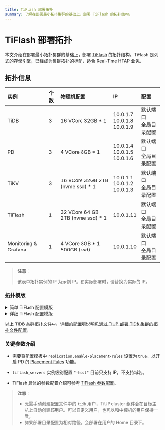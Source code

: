 ```yaml
---
title: TiFlash 部署拓扑
summary: 了解在部署最小拓扑集群的基础上，部署 TiFlash 的拓扑结构。
---
```


# TiFlash 部署拓扑

本文介绍在部署最小拓扑集群的基础上，部署 [TiFlash](/tiflash/tiflash-overview.md) 的拓扑结构。TiFlash 是列式的存储引擎，已经成为集群拓扑的标配，适合 Real-Time HTAP 业务。

## 拓扑信息

|实例 | 个数 | 物理机配置 | IP |配置 |
| :-- | :-- | :-- | :-- | :-- |
| TiDB |3 | 16 VCore 32GB * 1 | 10.0.1.7 <br/> 10.0.1.8 <br/> 10.0.1.9 | 默认端口 <br/>  全局目录配置 |
| PD | 3 | 4 VCore 8GB * 1 |10.0.1.4 <br/> 10.0.1.5 <br/> 10.0.1.6 | 默认端口 <br/> 全局目录配置 |
| TiKV | 3 | 16 VCore 32GB 2TB (nvme ssd) * 1 | 10.0.1.1 <br/> 10.0.1.2 <br/> 10.0.1.3 | 默认端口 <br/> 全局目录配置 |
| TiFlash | 1 | 32 VCore 64 GB 2TB (nvme ssd) * 1  | 10.0.1.11 | 默认端口 <br/> 全局目录配置 |
| Monitoring & Grafana | 1 | 4 VCore 8GB * 1 500GB (ssd) | 10.0.1.10 | 默认端口 <br/> 全局目录配置 |

> **注意：**
>
> 该表中拓扑实例的 IP 为示例 IP。在实际部署时，请替换为实际的 IP。

### 拓扑模版

<details>
<summary>简单 TiFlash 配置模版</summary>

```yaml
# # Global variables are applied to all deployments and used as the default value of
# # the deployments if a specific deployment value is missing.
global:
  user: "tidb"
  ssh_port: 22
  deploy_dir: "/tidb-deploy"
  data_dir: "/tidb-data"

server_configs:
  pd:
    replication.enable-placement-rules: true

pd_servers:
  - host: 10.0.1.4
  - host: 10.0.1.5
  - host: 10.0.1.6

tidb_servers:
  - host: 10.0.1.7
  - host: 10.0.1.8
  - host: 10.0.1.9

tikv_servers:
  - host: 10.0.1.1
  - host: 10.0.1.2
  - host: 10.0.1.3

tiflash_servers:
  - host: 10.0.1.11
    data_dir: /tidb-data/tiflash-9000
    deploy_dir: /tidb-deploy/tiflash-9000

monitoring_servers:
  - host: 10.0.1.10

grafana_servers:
  - host: 10.0.1.10

alertmanager_servers:
  - host: 10.0.1.10
```

</details>

<details>
<summary>详细 TiFlash 配置模版</summary>

```yaml
# # Global variables are applied to all deployments and used as the default value of
# # the deployments if a specific deployment value is missing.
global:
  user: "tidb"
  ssh_port: 22
  deploy_dir: "/tidb-deploy"
  data_dir: "/tidb-data"

# # Monitored variables are applied to all the machines.
monitored:
  node_exporter_port: 9100
  blackbox_exporter_port: 9115
  # deploy_dir: "/tidb-deploy/monitored-9100"
  # data_dir: "/tidb-data/monitored-9100"
  # log_dir: "/tidb-deploy/monitored-9100/log"

# # Server configs are used to specify the runtime configuration of TiDB components.
# # All configuration items can be found in TiDB docs:
# # - TiDB: https://docs.pingcap.com/zh/tidb/stable/tidb-configuration-file
# # - TiKV: https://docs.pingcap.com/zh/tidb/stable/tikv-configuration-file
# # - PD: https://docs.pingcap.com/zh/tidb/stable/pd-configuration-file
# # All configuration items use points to represent the hierarchy, e.g:
# #   readpool.storage.use-unified-pool
# #
# # You can overwrite this configuration via the instance-level `config` field.

server_configs:
  tidb:
    log.slow-threshold: 300
  tikv:
    # server.grpc-concurrency: 4
    # raftstore.apply-pool-size: 2
    # raftstore.store-pool-size: 2
    # rocksdb.max-sub-compactions: 1
    # storage.block-cache.capacity: "16GB"
    # readpool.unified.max-thread-count: 12
    readpool.storage.use-unified-pool: false
    readpool.coprocessor.use-unified-pool: true
  pd:
    schedule.leader-schedule-limit: 4
    schedule.region-schedule-limit: 2048
    schedule.replica-schedule-limit: 64
    replication.enable-placement-rules: true
  tiflash:
    # Maximum memory usage for processing a single query. Zero means unlimited.
    profiles.default.max_memory_usage: 0
    # Maximum memory usage for processing all concurrently running queries on the server. Zero means unlimited.
    profiles.default.max_memory_usage_for_all_queries: 0
  tiflash-learner:
    # The allowable number of threads in the pool that flushes Raft data to storage.
    raftstore.apply-pool-size: 4
    # The allowable number of threads that process Raft, which is the size of the Raftstore thread pool.
    raftstore.store-pool-size: 4
pd_servers:
  - host: 10.0.1.4
    # ssh_port: 22
    # name: "pd-1"
    # client_port: 2379
    # peer_port: 2380
    # deploy_dir: "/tidb-deploy/pd-2379"
    # data_dir: "/tidb-data/pd-2379"
    # log_dir: "/tidb-deploy/pd-2379/log"
    # numa_node: "0,1"
    # # The following configs are used to overwrite the `server_configs.pd` values.
    # config:
    #   schedule.max-merge-region-size: 20
    #   schedule.max-merge-region-keys: 200000
  - host: 10.0.1.5
  - host: 10.0.1.6
tidb_servers:
  - host: 10.0.1.7
    # ssh_port: 22
    # port: 4000
    # status_port: 10080
    # deploy_dir: "/tidb-deploy/tidb-4000"
    # log_dir: "/tidb-deploy/tidb-4000/log"
    # numa_node: "0,1"
    # # The following configs are used to overwrite the `server_configs.tidb` values.
    # config:
    #   log.slow-query-file: tidb-slow-overwrited.log
  - host: 10.0.1.8
  - host: 10.0.1.9
tikv_servers:
  - host: 10.0.1.1
    # ssh_port: 22
    # port: 20160
    # status_port: 20180
    # deploy_dir: "/tidb-deploy/tikv-20160"
    # data_dir: "/tidb-data/tikv-20160"
    # log_dir: "/tidb-deploy/tikv-20160/log"
    # numa_node: "0,1"
    # # The following configs are used to overwrite the `server_configs.tikv` values.
    # config:
    #   server.grpc-concurrency: 4
    #   server.labels:
    #     zone: "zone1"
    #     dc: "dc1"
    #     host: "host1"
  - host: 10.0.1.2
  - host: 10.0.1.3

tiflash_servers:
  - host: 10.0.1.11
    # ssh_port: 22
    # tcp_port: 9000
    # flash_service_port: 3930
    # flash_proxy_port: 20170
    # flash_proxy_status_port: 20292
    # metrics_port: 8234
    # deploy_dir: "/tidb-deploy/tiflash-9000"
    ## The `data_dir` will be overwritten if you define `storage.main.dir` configurations in the `config` section.
    # data_dir: "/tidb-data/tiflash-9000"
    # log_dir: "/tidb-deploy/tiflash-9000/log"
    # numa_node: "0,1"
    # # The following configs are used to overwrite the `server_configs.tiflash` values.
    # config:
    #   logger.level: "info"
    #   ## Multi-disk deployment introduced in v4.0.9
    #   ## Check https://docs.pingcap.com/tidb/stable/tiflash-configuration#multi-disk-deployment for more details.
    #   ## Example1:
    #   # storage.main.dir: [ "/nvme_ssd0_512/tiflash", "/nvme_ssd1_512/tiflash" ]
    #   # storage.main.capacity: [ 536870912000, 536870912000 ]
    #   ## Example2:
    #   # storage.main.dir: [ "/sata_ssd0_512/tiflash", "/sata_ssd1_512/tiflash", "/sata_ssd2_512/tiflash" ]
    #   # storage.latest.dir: [ "/nvme_ssd0_150/tiflash" ]
    #   # storage.main.capacity: [ 536870912000, 536870912000, 536870912000 ]
    #   # storage.latest.capacity: [ 161061273600 ]
    # learner_config:
    #   log-level: "info"
    #   server.labels:
    #     zone: "zone2"
    #     dc: "dc2"
    #     host: "host2"
  # - host: 10.0.1.12
  # - host: 10.0.1.13

monitoring_servers:
  - host: 10.0.1.10
    # ssh_port: 22
    # port: 9090
    # deploy_dir: "/tidb-deploy/prometheus-8249"
    # data_dir: "/tidb-data/prometheus-8249"
    # log_dir: "/tidb-deploy/prometheus-8249/log"

grafana_servers:
  - host: 10.0.1.10
    # port: 3000
    # deploy_dir: /tidb-deploy/grafana-3000

alertmanager_servers:
  - host: 10.0.1.10
    # ssh_port: 22
    # web_port: 9093
    # cluster_port: 9094
    # deploy_dir: "/tidb-deploy/alertmanager-9093"
    # data_dir: "/tidb-data/alertmanager-9093"
    # log_dir: "/tidb-deploy/alertmanager-9093/log"
```

</details>

以上 TiDB 集群拓扑文件中，详细的配置项说明见[通过 TiUP 部署 TiDB 集群的拓扑文件配置](/tiup/tiup-cluster-topology-reference.md#tiflash_servers)。

### 关键参数介绍

- 需要将配置模板中 `replication.enable-placement-rules` 设置为 `true`，以开启 PD 的 [Placement Rules](/configure-placement-rules.md) 功能。

- `tiflash_servers` 实例级别配置 `"-host"` 目前只支持 IP，不支持域名。

- TiFlash 具体的参数配置介绍可参考 [TiFlash 参数配置](/tiflash/tiflash-configuration.md)。

> **注意：**
>
> - 无需手动创建配置文件中的 `tidb` 用户，TiUP cluster 组件会在目标主机上自动创建该用户。可以自定义用户，也可以和中控机的用户保持一致。
> - 如果部署目录配置为相对路径，会部署在用户的 Home 目录下。
